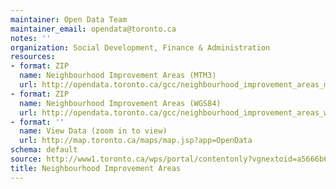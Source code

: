 ```yaml
---
maintainer: Open Data Team
maintainer_email: opendata@toronto.ca
notes: ''
organization: Social Development, Finance & Administration
resources:
- format: ZIP
  name: Neighbourhood Improvement Areas (MTM3)
  url: http://opendata.toronto.ca/gcc/neighbourhood_improvement_areas_mtm3.zip
- format: ZIP
  name: Neighbourhood Improvement Areas (WGS84)
  url: http://opendata.toronto.ca/gcc/neighbourhood_improvement_areas_wgs84.zip
- format: ''
  name: View Data (zoom in to view)
  url: http://map.toronto.ca/maps/map.jsp?app=OpenData
schema: default
source: http://www1.toronto.ca/wps/portal/contentonly?vgnextoid=a5666b68ae586410VgnVCM10000071d60f89RCRD&vgnextchannel=1a66e03bb8d1e310VgnVCM10000071d60f89RCRD
title: Neighbourhood Improvement Areas
---
```

